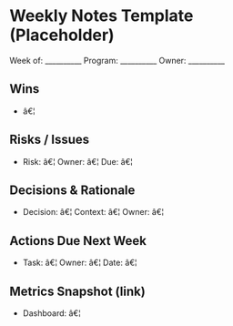 ﻿# Weekly Notes Template (Placeholder)
Week of: __________  Program: __________  Owner: __________

## Wins
- â€¦

## Risks / Issues
- Risk: â€¦  Owner: â€¦  Due: â€¦

## Decisions & Rationale
- Decision: â€¦  Context: â€¦  Owner: â€¦

## Actions Due Next Week
- Task: â€¦  Owner: â€¦  Date: â€¦

## Metrics Snapshot (link)
- Dashboard: â€¦
